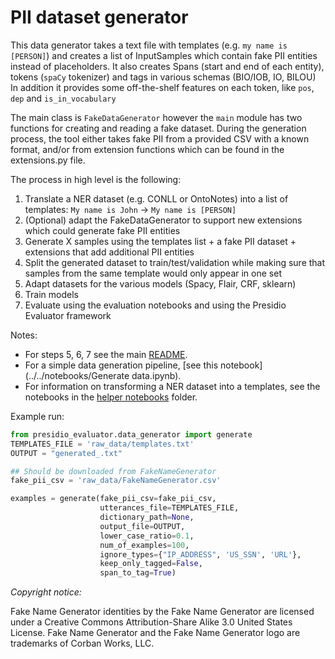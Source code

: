 # PII dataset generator
This data generator takes a text file with templates (e.g. `my name is [PERSON]`) 
and creates a list of InputSamples which contain fake PII entities 
instead of placeholders.
It also creates Spans (start and end of each entity), tokens (`spaCy` tokenizer) 
and tags in various schemas (BIO/IOB, IO, BILOU)
In addition it provides some off-the-shelf features on each token, 
like `pos`, `dep` and `is_in_vocabulary`

The main class is `FakeDataGenerator` however the `main` module has two functions 
for creating and reading a fake dataset.
During the generation process, the tool either takes fake PII from a provided CSV with 
a known format, and/or from extension functions which can be found 
in the extensions.py file.

The process in high level is the following:
1. Translate a NER dataset (e.g. CONLL or OntoNotes) into a list of 
templates: `My name is John` -> `My name is [PERSON]`
2. (Optional) adapt the FakeDataGenerator to support new extensions 
which could generate fake PII entities
3. Generate X samples using the templates list + a fake PII dataset + 
extensions that add additional PII entities
4. Split the generated dataset to train/test/validation while making sure 
that samples from the same template would only appear in one set
5. Adapt datasets for the various models (Spacy, Flair, CRF, sklearn)
6. Train models
7. Evaluate using the evaluation notebooks and using the Presidio Evaluator framework



Notes:
- For steps 5, 6, 7 see the main [README](../../README.md).
- For a simple data generation pipeline, 
[see this notebook](../../notebooks/Generate data.ipynb).
- For information on transforming a NER dataset into a templates, 
see the notebooks in the [helper notebooks](helper%20notebooks) folder.

Example run:

```python
from presidio_evaluator.data_generator import generate
TEMPLATES_FILE = 'raw_data/templates.txt'
OUTPUT = "generated_.txt"

## Should be downloaded from FakeNameGenerator
fake_pii_csv = 'raw_data/FakeNameGenerator.csv'

examples = generate(fake_pii_csv=fake_pii_csv,
                    utterances_file=TEMPLATES_FILE,
                    dictionary_path=None,
                    output_file=OUTPUT,
                    lower_case_ratio=0.1,
                    num_of_examples=100,
                    ignore_types={"IP_ADDRESS", 'US_SSN', 'URL'},
                    keep_only_tagged=False,
                    span_to_tag=True)
```


*Copyright notice:*

Fake Name Generator identities by the Fake Name Generator are licensed under a 
Creative Commons Attribution-Share Alike 3.0 United States License. 
Fake Name Generator and the Fake Name Generator logo 
are trademarks of Corban Works, LLC.